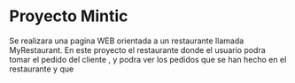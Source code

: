 # Proyecto Mintic 
Se realizara una pagina WEB orientada a  un restaurante llamada MyRestaurant.
En este proyecto el restaurante donde el usuario podra tomar el pedido del cliente , y podra ver los pedidos que se han hecho en el restaurante y que 
